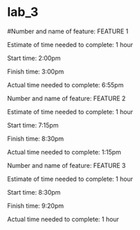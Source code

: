 # lab_3
#Number and name of feature: FEATURE 1

Estimate of time needed to complete: 1 hour

Start time: 2:00pm

Finish time: 3:00pm

Actual time needed to complete: 6:55pm



Number and name of feature: FEATURE 2

Estimate of time needed to complete: 1 hour

Start time: 7:15pm

Finish time: 8:30pm

Actual time needed to complete: 1:15pm


Number and name of feature: FEATURE 3

Estimate of time needed to complete: 1 hour

Start time: 8:30pm

Finish time: 9:20pm

Actual time needed to complete: 1 hour
